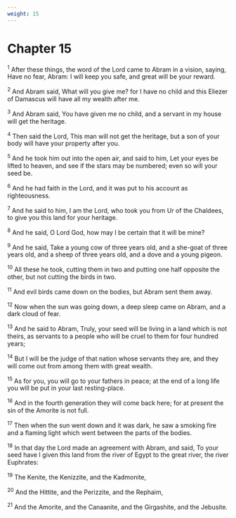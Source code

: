 ```yaml
---
weight: 15
---
```


# Chapter 15

<sup>1</sup> After these things, the word of the Lord came to Abram in a vision, saying, Have no fear, Abram: I will keep you safe, and great will be your reward. 

<sup>2</sup> And Abram said, What will you give me? for I have no child and this Eliezer of Damascus will have all my wealth after me. 

<sup>3</sup> And Abram said, You have given me no child, and a servant in my house will get the heritage. 

<sup>4</sup> Then said the Lord, This man will not get the heritage, but a son of your body will have your property after you. 

<sup>5</sup> And he took him out into the open air, and said to him, Let your eyes be lifted to heaven, and see if the stars may be numbered; even so will your seed be. 

<sup>6</sup> And he had faith in the Lord, and it was put to his account as righteousness. 

<sup>7</sup> And he said to him, I am the Lord, who took you from Ur of the Chaldees, to give you this land for your heritage. 

<sup>8</sup> And he said, O Lord God, how may I be certain that it will be mine? 

<sup>9</sup> And he said, Take a young cow of three years old, and a she-goat of three years old, and a sheep of three years old, and a dove and a young pigeon. 

<sup>10</sup> All these he took, cutting them in two and putting one half opposite the other, but not cutting the birds in two. 

<sup>11</sup> And evil birds came down on the bodies, but Abram sent them away. 

<sup>12</sup> Now when the sun was going down, a deep sleep came on Abram, and a dark cloud of fear. 

<sup>13</sup> And he said to Abram, Truly, your seed will be living in a land which is not theirs, as servants to a people who will be cruel to them for four hundred years; 

<sup>14</sup> But I will be the judge of that nation whose servants they are, and they will come out from among them with great wealth. 

<sup>15</sup> As for you, you will go to your fathers in peace; at the end of a long life you will be put in your last resting-place. 

<sup>16</sup> And in the fourth generation they will come back here; for at present the sin of the Amorite is not full. 

<sup>17</sup> Then when the sun went down and it was dark, he saw a smoking fire and a flaming light which went between the parts of the bodies. 

<sup>18</sup> In that day the Lord made an agreement with Abram, and said, To your seed have I given this land from the river of Egypt to the great river, the river Euphrates: 

<sup>19</sup> The Kenite, the Kenizzite, and the Kadmonite, 

<sup>20</sup> And the Hittite, and the Perizzite, and the Rephaim, 

<sup>21</sup> And the Amorite, and the Canaanite, and the Girgashite, and the Jebusite. 


